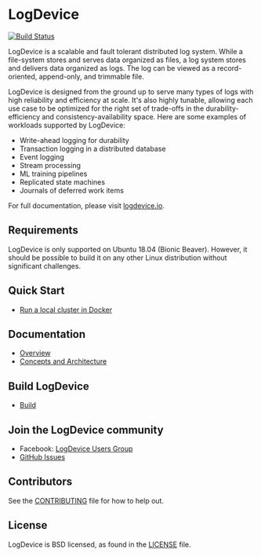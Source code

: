 # LogDevice
[![Build Status](https://circleci.com/gh/facebookincubator/LogDevice.svg?style=shield&circle-token=1a68ba9a5f81ea693f341726bc4039980490f16e)](https://circleci.com/gh/facebookincubator/LogDevice)

LogDevice is a scalable and fault tolerant distributed log system. While a
file-system stores and serves data organized as files, a log system stores and
delivers data organized as logs. The log can be viewed as a record-oriented,
append-only, and trimmable file.

LogDevice is designed from the ground up to serve many types of logs with high
reliability and efficiency at scale. It's also highly tunable, allowing each use
case to be optimized for the right set of trade-offs in the durability-efficiency
and consistency-availability space. Here are some examples of workloads supported
 by LogDevice:

* Write-ahead logging for durability
* Transaction logging in a distributed database
* Event logging
* Stream processing
* ML training pipelines
* Replicated state machines
* Journals of deferred work items

For full documentation, please visit [logdevice.io](https://logdevice.io/). 

## Requirements
LogDevice is only supported on Ubuntu 18.04 (Bionic Beaver). However, it should
be possible to build it on any other Linux distribution without significant
challenges.

## Quick Start
* [Run a local cluster in Docker](https://logdevice.io/docs/LocalCluster.html)

## Documentation
* [Overview](https://logdevice.io/docs/Overview.html)
* [Concepts and Architecture](https://logdevice.io/docs/Concepts.html)

## Build LogDevice
* [Build](https://logdevice.io/docs/Installation.html)

## Join the LogDevice community
* Facebook: [LogDevice Users Group](https://www.facebook.com/groups/logdevice.oss/)
* [GitHub Issues](https://github.com/facebookincubator/LogDevice/issues)

## Contributors
See the [CONTRIBUTING](CONTRIBUTING.md) file for how to help out.

## License
LogDevice is BSD licensed, as found in the [LICENSE](LICENSE) file.
